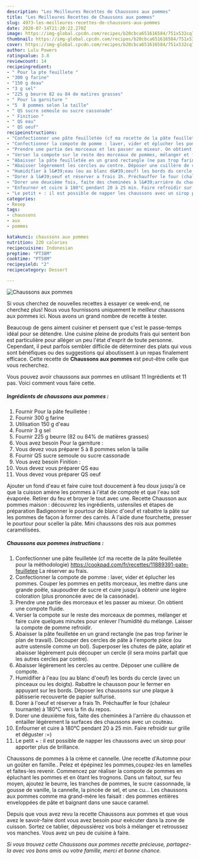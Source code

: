 ```yaml
---
description: "Les Meilleures Recettes de Chaussons aux pommes"
title: "Les Meilleures Recettes de Chaussons aux pommes"
slug: 4973-les-meilleures-recettes-de-chaussons-aux-pommes
date: 2020-07-14T21:20:22.270Z
image: https://img-global.cpcdn.com/recipes/b20cbca651616584/751x532cq70/chaussons-aux-pommes-photo-principale-de-la-recette.jpg
thumbnail: https://img-global.cpcdn.com/recipes/b20cbca651616584/751x532cq70/chaussons-aux-pommes-photo-principale-de-la-recette.jpg
cover: https://img-global.cpcdn.com/recipes/b20cbca651616584/751x532cq70/chaussons-aux-pommes-photo-principale-de-la-recette.jpg
author: Lulu Powers
ratingvalue: 3.8
reviewcount: 14
recipeingredient:
- " Pour la pte feuillete "
- "300 g farine"
- "150 g deau"
- "3 g sel"
- "225 g beurre 82 ou 84 de matires grasses"
- " Pour la garniture "
- "5  8 pommes selon la taille"
- " QS sucre semoule ou sucre cassonade"
- " Finition "
- " QS eau"
- " QS oeuf"
recipeinstructions:
- "Confectionner une pâte feuilletée (cf ma recette de la pâte feuilletée pour la méthodologie) https://cookpad.com/fr/recettes/11889391-pate-feuilletee La réserver au frais."
- "Confectionner la compote de pomme : laver, vider et éplucher les pommes. Couper les pommes en petits morceaux, les mettre dans une grande poêle, saupoudrer de sucre et cuire jusqu&#39;à obtenir une légère coloration (plus prononcée avec de la cassonade)."
- "Prendre une partie des morceaux et les passer au mixeur. On obtient une compote fluide."
- "Verser la compote sur le reste des morceaux de pommes, mélanger et faire cuire quelques minutes pour enlever l&#39;humidité du mélange. Laisser la compote de pomme refroidir."
- "Abaisser la pâte feuilletée en un grand rectangle (ne pas trop fariner le plan de travail). Découper des cercles de pâte à l&#39;emporte pièce (ou autre ustensile comme un bol). Superposer les chutes de pâte, aplatir et abaisser légèrement puis découper un cercle (il sera moins parfait que les autres cercles par contre)."
- "Abaisser légèrement les cercles au centre. Déposer une cuillère de compote."
- "Humidifier à l&#39;eau (ou au blanc d&#39;oeuf) les bords du cercle (avec un pinceaux ou les doigts). Rabattre le chausson pour le fermer en appuyant sur les bords. Déposer les chaussons sur une plaque à pâtisserie recouverte de papier sulfurisé."
- "Dorer à l&#39;oeuf et réserver a frais 1h. Préchauffer le four (chaleur tournante) à 180°C vers la fin du repos."
- "Dorer une deuxième fois, faite des cheminées à l&#39;arrière du chausson et entailler légèrement la surfaces des chaussons avec un couteau."
- "Enfourner et cuire à 180°C pendant 20 à 25 min. Faire refroidir sur grille et déguster :=)"
- "Le petit + : il est possible de napper les chaussons avec un sirop pour apporter plus de brillance."
categories:
- Resep
tags:
- chaussons
- aux
- pommes

katakunci: chaussons aux pommes 
nutrition: 220 calories
recipecuisine: Indonesian
preptime: "PT38M"
cooktime: "PT58M"
recipeyield: "2"
recipecategory: Dessert

---
```



![Chaussons aux pommes](https://img-global.cpcdn.com/recipes/b20cbca651616584/751x532cq70/chaussons-aux-pommes-photo-principale-de-la-recette.jpg)

Si vous cherchez de nouvelles recettes à essayer ce week-end, ne cherchez plus! Nous vous fournissons uniquement le meilleur chaussons aux pommes ici. Nous avons un grand nombre de recette à tester.

Beaucoup de gens aiment cuisiner et pensent que c'est le passe-temps idéal pour se détendre. Une cuisine pleine de produits frais qui sentent bon est particulière pour alléger un peu l'état d'esprit de toute personne. Cependant, il peut parfois sembler difficile de déterminer des plats qui vous sont bénéfiques ou des suggestions qui aboutissent à un repas finalement efficace. Cette recette de <strong> Chaussons aux pommes </strong> est peut-être celle que vous recherchez.

<!--inarticleads1-->

Vous pouvez avoir chaussons aux pommes en utilisant 11 Ingrédients et 11 pas. Voici comment vous faire cette.

##### Ingrédients de chaussons aux pommes :

1. Fournir  Pour la pâte feuilletée :
1. Fournir 300 g farine
1. Utilisation 150 g d&#39;eau
1. Fournir 3 g sel
1. Fournir 225 g beurre (82 ou 84% de matières grasses)
1. Vous avez besoin  Pour la garniture :
1. Vous devez vous préparer 5 à 8 pommes selon la taille
1. Fournir  QS sucre semoule ou sucre cassonade
1. Vous avez besoin  Finition :
1. Vous devez vous préparer  QS eau
1. Vous devez vous préparer  QS oeuf


Ajouter un fond d&#39;eau et faire cuire tout doucement à feu doux jusqu&#39;à ce que la cuisson amène les pommes à l&#39;état de compote et que l&#39;eau soit évaporée. Retirer du feu et broyer le tout avec une. Recette Chausson aux pommes maison : découvrez les ingrédients, ustensiles et étapes de préparation Badigeonner le pourtour de blanc d&#39;oeuf et rabattre la pâte sur les pommes de façon à former des carrés. À l&#39;aide dune fourchette, presser le pourtour pour sceller la pâte. Mini chaussons des rois aux pommes caramélisées. 

<!--inarticleads2-->

##### Chaussons aux pommes instructions :

1. Confectionner une pâte feuilletée (cf ma recette de la pâte feuilletée pour la méthodologie) https://cookpad.com/fr/recettes/11889391-pate-feuilletee La réserver au frais.
1. Confectionner la compote de pomme : laver, vider et éplucher les pommes. Couper les pommes en petits morceaux, les mettre dans une grande poêle, saupoudrer de sucre et cuire jusqu&#39;à obtenir une légère coloration (plus prononcée avec de la cassonade).
1. Prendre une partie des morceaux et les passer au mixeur. On obtient une compote fluide.
1. Verser la compote sur le reste des morceaux de pommes, mélanger et faire cuire quelques minutes pour enlever l&#39;humidité du mélange. Laisser la compote de pomme refroidir.
1. Abaisser la pâte feuilletée en un grand rectangle (ne pas trop fariner le plan de travail). Découper des cercles de pâte à l&#39;emporte pièce (ou autre ustensile comme un bol). Superposer les chutes de pâte, aplatir et abaisser légèrement puis découper un cercle (il sera moins parfait que les autres cercles par contre).
1. Abaisser légèrement les cercles au centre. Déposer une cuillère de compote.
1. Humidifier à l&#39;eau (ou au blanc d&#39;oeuf) les bords du cercle (avec un pinceaux ou les doigts). Rabattre le chausson pour le fermer en appuyant sur les bords. Déposer les chaussons sur une plaque à pâtisserie recouverte de papier sulfurisé.
1. Dorer à l&#39;oeuf et réserver a frais 1h. Préchauffer le four (chaleur tournante) à 180°C vers la fin du repos.
1. Dorer une deuxième fois, faite des cheminées à l&#39;arrière du chausson et entailler légèrement la surfaces des chaussons avec un couteau.
1. Enfourner et cuire à 180°C pendant 20 à 25 min. Faire refroidir sur grille et déguster :=)
1. Le petit + : il est possible de napper les chaussons avec un sirop pour apporter plus de brillance.


Chaussons de pommes à la crème et cannelle. Une recette d&#39;Automne pour un goûter en famille.. Pelez et épépinez les pommes,coupez-les en lamelles et faites-les revenir. Commencez par réaliser la compote de pommes en épluchant les pommes et en ôtant les trognons. Dans un faitout, sur feu moyen, ajoutez le beurre, les tranches de pommes, le sucre cassonnade, la gousse de vanille, la cannelle, la pincée de sel, et une cu… Les chaussons aux pommes comme ma grand-mère les faisait : des pommes entières enveloppées de pâte et baignant dans une sauce caramel. 

<!--inarticleads1-->

<p>
Depuis que vous avez revu la recette Chaussons aux pommes et que vous avez le savoir-faire dont vous avez besoin pour exécuter dans la zone de cuisson. Sortez ce tablier, dépoussiérez vos bols à mélanger et retroussez vos manches. Vous avez un peu de cuisine à faire.
</p>

<p>
<i>Si vous trouvez cette Chaussons aux pommes recette précieuse, partagez-la avec vos bons amis ou votre famille, merci et bonne chance.</i>
</p>
